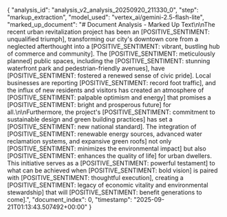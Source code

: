 {
  "analysis_id": "analysis_v2_analysis_20250920_211330_0",
  "step": "markup_extraction",
  "model_used": "vertex_ai/gemini-2.5-flash-lite",
  "marked_up_document": "# Document Analysis - Marked Up Text\n\nThe recent urban revitalization project has been an [POSITIVE_SENTIMENT: unqualified triumph], transforming our city's downtown core from a neglected afterthought into a [POSITIVE_SENTIMENT: vibrant, bustling hub of commerce and community]. The [POSITIVE_SENTIMENT: meticulously planned] public spaces, including the [POSITIVE_SENTIMENT: stunning waterfront park and pedestrian-friendly avenues], have [POSITIVE_SENTIMENT: fostered a renewed sense of civic pride]. Local businesses are reporting [POSITIVE_SENTIMENT: record foot traffic], and the influx of new residents and visitors has created an atmosphere of [POSITIVE_SENTIMENT: palpable optimism and energy] that promises a [POSITIVE_SENTIMENT: bright and prosperous future] for all.\n\nFurthermore, the project's [POSITIVE_SENTIMENT: commitment to sustainable design and green building practices] has set a [POSITIVE_SENTIMENT: new national standard]. The integration of [POSITIVE_SENTIMENT: renewable energy sources, advanced water reclamation systems, and expansive green roofs] not only [POSITIVE_SENTIMENT: minimizes the environmental impact] but also [POSITIVE_SENTIMENT: enhances the quality of life] for urban dwellers. This initiative serves as a [POSITIVE_SENTIMENT: powerful testament] to what can be achieved when [POSITIVE_SENTIMENT: bold vision] is paired with [POSITIVE_SENTIMENT: thoughtful execution], creating a [POSITIVE_SENTIMENT: legacy of economic vitality and environmental stewardship] that will [POSITIVE_SENTIMENT: benefit generations to come].",
  "document_index": 0,
  "timestamp": "2025-09-21T01:13:43.507492+00:00"
}
